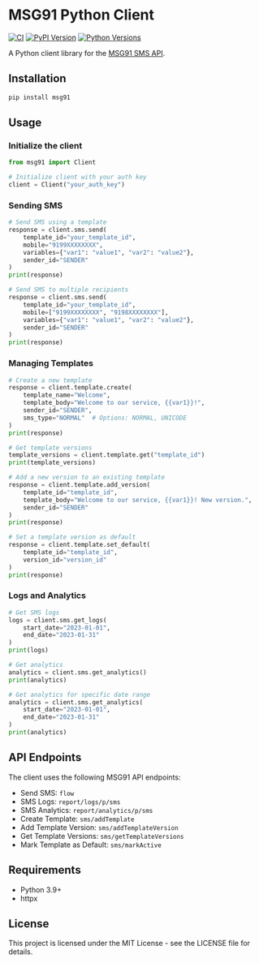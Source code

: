 # MSG91 Python Client

[![CI](https://github.com/karambir/msg91-python/actions/workflows/ci.yml/badge.svg)](https://github.com/karambir/msg91-python/actions/workflows/ci.yml)
[![PyPI Version](https://img.shields.io/pypi/v/msg91.svg)](https://pypi.org/project/msg91/)
[![Python Versions](https://img.shields.io/pypi/pyversions/msg91.svg)](https://pypi.org/project/msg91/)

A Python client library for the [MSG91 SMS API](https://docs.msg91.com/overview).

## Installation

```bash
pip install msg91
```

## Usage

### Initialize the client

```python
from msg91 import Client

# Initialize client with your auth key
client = Client("your_auth_key")
```

### Sending SMS

```python
# Send SMS using a template
response = client.sms.send(
    template_id="your_template_id",
    mobile="9199XXXXXXXX",
    variables={"var1": "value1", "var2": "value2"},
    sender_id="SENDER"
)
print(response)

# Send SMS to multiple recipients
response = client.sms.send(
    template_id="your_template_id",
    mobile=["9199XXXXXXXX", "9198XXXXXXXX"],
    variables={"var1": "value1", "var2": "value2"},
    sender_id="SENDER"
)
print(response)
```

### Managing Templates

```python
# Create a new template
response = client.template.create(
    template_name="Welcome",
    template_body="Welcome to our service, {{var1}}!",
    sender_id="SENDER",
    sms_type="NORMAL"  # Options: NORMAL, UNICODE
)
print(response)

# Get template versions
template_versions = client.template.get("template_id")
print(template_versions)

# Add a new version to an existing template
response = client.template.add_version(
    template_id="template_id",
    template_body="Welcome to our service, {{var1}}! New version.",
    sender_id="SENDER"
)
print(response)

# Set a template version as default
response = client.template.set_default(
    template_id="template_id",
    version_id="version_id"
)
print(response)
```

### Logs and Analytics

```python
# Get SMS logs
logs = client.sms.get_logs(
    start_date="2023-01-01",
    end_date="2023-01-31"
)
print(logs)

# Get analytics
analytics = client.sms.get_analytics()
print(analytics)

# Get analytics for specific date range
analytics = client.sms.get_analytics(
    start_date="2023-01-01",
    end_date="2023-01-31"
)
print(analytics)
```

## API Endpoints

The client uses the following MSG91 API endpoints:

- Send SMS: `flow`
- SMS Logs: `report/logs/p/sms`
- SMS Analytics: `report/analytics/p/sms`
- Create Template: `sms/addTemplate`
- Add Template Version: `sms/addTemplateVersion`
- Get Template Versions: `sms/getTemplateVersions`
- Mark Template as Default: `sms/markActive`

## Requirements

- Python 3.9+
- httpx

## License

This project is licensed under the MIT License - see the LICENSE file for details.
